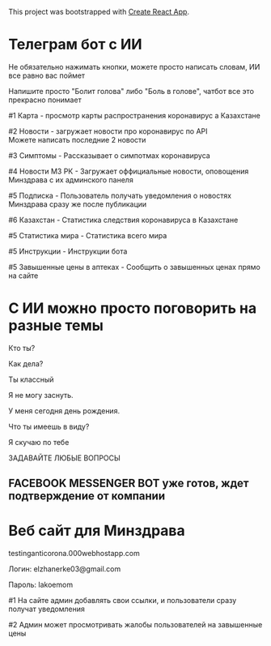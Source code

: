 This project was bootstrapped with [Create React App](https://github.com/facebook/create-react-app).


<h1>Телеграм бот с ИИ</h1>
<p>Не обязательно нажимать кнопки, можете просто написать словам, ИИ все равно вас поймет</p>
<p>Напишите просто "Болит голова" либо "Боль в голове", чатбот все это прекрасно понимает</p>

<p>#1 Карта - просмотр карты распространения коронавирус а Казахстане</p>
<p>#2 Новости - загружает новости про коронавирус по API<br/>Можете написать последние 2 новости</p>
<p>#3 Симптомы - Рассказывает о симпотмах коронавируса</p>
<p>#4 Новости МЗ РК - Загружает оффициальные новости, оповощения Минздрава с их админского панеля</p>
<p>#5 Подписка - Пользователь получать уведомления о новостях Минздрава сразу же после публикации</p>
<p>#6 Казахстан - Статистика следствия коронавируса в Казахстане</p>
<p>#5 Статистика мира - Статистика всего мира</p>
<p>#5 Инструкции - Инструкции бота</p>
<p>#5 Завышенные цены в аптеках - Сообщить о завышенных ценах прямо на сайте</p>

<h1>С ИИ можно просто поговорить на разные темы</h1>
<p>Кто ты?</p>
<p>Как дела?</p>
<p>Ты классный</p>
<p>Я не могу заснуть.</p>
<p>У меня сегодня день рождения.</p>
<p>Что ты имеешь в виду?</p>
<p>Я скучаю по тебе</p>
<p>ЗАДАВАЙТЕ ЛЮБЫЕ ВОПРОСЫ</p>

<h2>FACEBOOK MESSENGER BOT уже готов, ждет подтверждение от компании</h2>

<h1>Веб сайт для Минздрава</h1>
<a>testinganticorona.000webhostapp.com</a>
<p>Логин: elzhanerke03@gmail.com</p>
<p>Пароль: lakoemom</p>

<p>#1 На сайте админ добавлять свои ссылки, и пользователи сразу получат уведомления</p>
<p>#2 Админ может просмотривать жалобы пользователей на завышенные цены</p>
